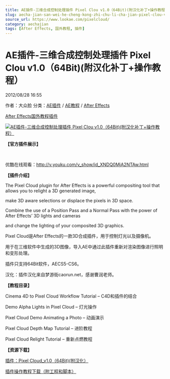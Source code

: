 ```yaml
---
title: AE插件-三维合成控制处理插件 Pixel Clou v1.0（64Bit)(附汉化补丁+操作教程）
slug: aecha-jian-san-wei-he-cheng-kong-zhi-chu-li-cha-jian-pixel-clou-v1-0-64bit-fu-yi-hua-bu-ding-cao-zuo-jiao-cheng
source_url: https://www.lookae.com/pixelcloud/
category: aechajian
tags: [After Effects, 国外教程, 插件]
---
```

# AE插件-三维合成控制处理插件 Pixel Clou v1.0（64Bit)(附汉化补丁+操作教程）

2012/08/28 16:55

作者：大众脸
分类：[AE插件](https://www.lookae.com/after-effects/aechajian/) / [AE教程](https://www.lookae.com/after-effects/aejiaocheng/) / [After Effects](https://www.lookae.com/after-effects/)

[After Effects](https://www.lookae.com/tag/after-effects/)[国外教程](https://www.lookae.com/tag/%e5%9b%bd%e5%a4%96%e6%95%99%e7%a8%8b/)[插件](https://www.lookae.com/tag/%e6%8f%92%e4%bb%b6/)

[![AE插件-三维合成控制处理插件 Pixel Clou v1.0（64Bit)(附汉化补丁+操作教程）](https://www.lookae.com/wp-content/uploads/2012/08/PixelCloud.jpg "PixelCloud")](https://www.lookae.com/wp-content/uploads/2012/08/PixelCloud.jpg)

**【官方插件展示】**

[﻿](https://cloud.video.taobao.com//play/u/705956171/p/1/e/6/t/1/377202383625.mp4)

优酷在线观看：<http://v.youku.com/v_show/id_XNDQ0MjA2NTAw.html>

**【插件介绍】**

The Pixel Cloud plugin for After Effects is a powerful compositing tool that allows you to relight a 3D generated image,

make 3D aware selections or displace the pixels in 3D space.

Combine the use of a Position Pass and a Normal Pass with the power of After Effects’ 3D lights and cameras

and change the lighting of your composited 3D graphics.

Pixel Cloud是After Effects的一款3D合成插件，用于控制灯光以及摄像机。

用于在三维软件中生成的3D图像，导入AE中通过此插件重新对渲染图像进行照明和变形处理。

插件只支持64Bit软件，AECS5-CS6。

汉化：插件汉化来自梦游街caorun.net，感谢曹润老师。

**【教程目录】**

Cinema 4D to Pixel Cloud Workflow Tutorial – C4D和插件的结合

Demo Alpha Lights in Pixel Cloud – 灯光操作

Pixel Cloud Demo Animating a Photo – 动画演示

Pixel Cloud Depth Map Tutorial – 进阶教程

Pixel Cloud Relight Tutorial – 重新点燃教程

**【资源下载】**

[插件：Pixel Cloud\_v1.0（64Bit)(附汉化）](http://www.ctdisk.com/file/9053483)

[插件操作教程下载（附工程和脚本）](http://www.ctdisk.com/file/9054367)
